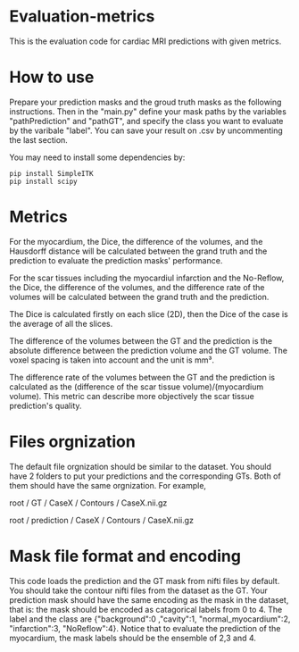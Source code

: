 # Evaluation-metrics
This is the evaluation code for cardiac MRI predictions with given metrics.


# How to use
Prepare your prediction masks and the groud truth masks as the following instructions. Then in the "main.py" define your mask paths by the variables "pathPrediction" and "pathGT", and specify the class
you want to evaluate by the varibale "label". You can save your result on .csv by uncommenting the last section.

You may need to install some dependencies by:

	pip install SimpleITK
	pip install scipy


# Metrics
For the myocardium, the Dice, the difference of the volumes, and the Hausdorff distance will be calculated between the grand truth and the prediction to evaluate the prediction masks' performance.

For the scar tissues including the myocardiul infarction and the No-Reflow, the Dice, the difference of the volumes, and the difference rate of the volumes will be calculated between the grand truth and the prediction.

The Dice is calculated firstly on each slice (2D), then the Dice of the case is the average of all the slices. 

The difference of the volumes between the GT and the prediction is the absolute difference between the prediction volume and the GT volume. The voxel spacing is taken into account and the unit is mm³.

The difference rate of the volumes between the GT and the prediction is calculated as the (difference of the scar tissue volume)/(myocardium volume). This metric can describe more objectively the scar tissue prediction's quality.


#  Files orgnization
The default file orgnization should be similar to the dataset.
You should have 2 folders to put your predictions and the corresponding GTs. Both of them should have the same orgnization.
For example,

root / GT / CaseX / Contours / CaseX.nii.gz

root / prediction / CaseX / Contours / CaseX.nii.gz	

#  Mask file format and encoding
This code loads the prediction and the GT mask from nifti files by default. You should take the contour nifti files from the dataset as the GT. Your prediction mask should have the same encoding as the mask in the dataset, that is: the mask should be encoded as catagorical labels from 0 to 4. The label and the class are {"background":0 ,"cavity":1, "normal_myocardium":2, "infarction":3, "NoReflow":4}. Notice that to evaluate the prediction of the myocardium, the mask labels should be the ensemble of 2,3 and 4.
